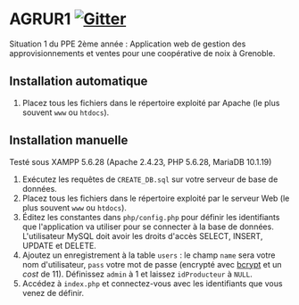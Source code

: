 # AGRUR1 [![Gitter](https://img.shields.io/badge/chat-on%20gitter-blue.svg)](https://gitter.im/PPEVDEV/SiteAgrur)
Situation 1 du PPE 2ème année : Application web de gestion des approvisionnements et ventes pour une coopérative de noix à Grenoble.

## Installation automatique

1. Placez tous les fichiers dans le répertoire exploité par Apache (le plus souvent `www` ou `htdocs`).

## Installation manuelle

Testé sous XAMPP 5.6.28 (Apache 2.4.23, PHP 5.6.28, MariaDB 10.1.19)

1. Exécutez les requêtes de `CREATE_DB.sql` sur votre serveur de base de données.
2. Placez tous les fichiers dans le répertoire exploité par le serveur Web (le plus souvent `www` ou `htdocs`).
3. Éditez les constantes dans `php/config.php` pour définir les identifiants que l'application va utiliser pour se connecter à la base de données. L'utilisateur MySQL doit avoir les droits d'accès SELECT, INSERT, UPDATE et DELETE.
4. Ajoutez un enregistrement à la table `users` : le champ `name` sera votre nom d'utilisateur, `pass` votre mot de passe (encrypté avec [bcrypt](http://fipi.ch/php-online/hash-bcrypt.php) et un _cost_ de 11). Définissez `admin` à 1 et laissez `idProducteur` à `NULL`.
5. Accédez à `index.php` et connectez-vous avec les identifiants que vous venez de définir.